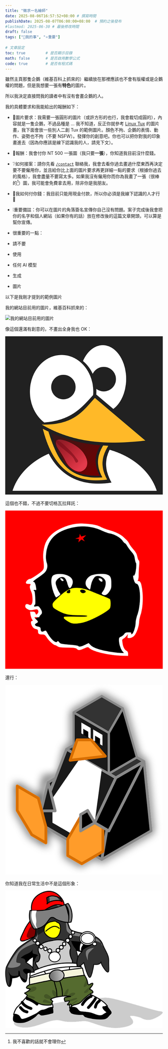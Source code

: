 ```yaml
---
title: "徵求一名繪師"
date: 2025-08-06T16:57:52+08:00 # 撰寫時間
publishDate: 2025-08-07T06:00:00+08:00  # 預約之後發布
#lastmod: 2025-06-30 # 最後修改時間
draft: false
tags: ["🐧我的事", "⭐️重要"]

# 文章設定
toc: true         # 是否顯示目錄
math: false       # 是否啟用數學公式
code: true        # 是否有程式碼
---
```


雖然主頁那隻企鵝（維基百科上抓來的）繼續放在那裡應該也不會有版權或是企鵝權的問題，但是我想要一張有**特色**的圖片。

所以我決定直接問我的讀者中有沒有會畫企鵝的人。

我的具體要求和我能給出的報酬如下：

* 🐧圖片要求：我需要一張圓形的圖片（或許方形的也行，我會裁切成圓的），內容就是一隻企鵝，不過品種是 ... 我不知道，反正你就參考 [Linux Tux](https://zh.wikipedia.org/wiki/Tux) 的圖片畫，我下面會放一些別人二創 Tux 的範例圖片。顏色不拘、企鵝的表情、動作、姿勢也不拘（不要 NSFW）。發揮你的創意吧。你也可以把你對我的印象畫進去（因為你應該是線下認識我的人，請見下文）。

* 💸報酬：我會付你 NT 500 一張圖（我只要**一張**），你知道我目前沒什麼錢。

* ❔如何接案：請你先看 [`/contact`](https://tux24.xyz/contact) 聯絡我，我會去看你過去畫過什麼東西再決定要不要僱用你，並且給你比上面的圖片要求再更詳細一點的要求（根據你過去的風格），我會盡量不要寫太多。如果我沒有僱用你而你為我畫了一張（很棒的[^1]）圖，我可能會免費拿去用，除非你是我朋友。

* 💸我如何付你錢：我目前只能用現金付款，所以你必須是我線下認識的人才行🥲

* ❕重要備註：你可以在圖片的角落簽名宣傳你自己沒有問題。案子完成後我會把你的名字和個人網站（如果你有的話）放在修改後的這篇文章開頭，可以算是幫你宣傳。

* 很重要的一點：
* 請不要
* 使用
* 任何 AI 模型
* 生成
* 圖片

以下是我剛才提到的範例圖片

我的網站目前用的圖片，維基百科抓來的：

![我的網站目前用的圖片](https://tux24.xyz/images/avatar.jpg)


像這個還滿有創意的，不畫出全身我也 OK：

![tux 笑](images/tux1.png)

這個也不錯，不過不要切格瓦拉拜託：

![tux 切格瓦拉](images/tux2.png)

還行：

![tux 方塊](images/tux3.png)

你知道我在日常生活中不是這個形象：

![tux 嘻哈？](images/tux4.png)






[^1]: 我不喜歡的話就不會理你
